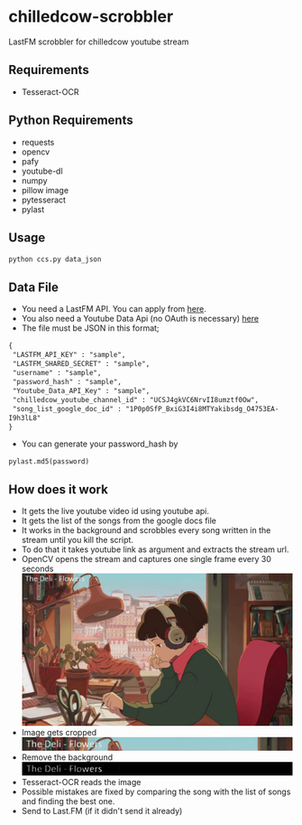 # chilledcow-scrobbler
LastFM scrobbler for chilledcow youtube stream

## Requirements
- Tesseract-OCR

## Python Requirements
- requests
- opencv
- pafy
- youtube-dl
- numpy
- pillow image
- pytesseract
- pylast

## Usage

```
python ccs.py data_json
```
## Data File
- You need a LastFM API. You can apply from [here](https://www.last.fm/api/account/create).
- You also need a Youtube Data Api (no OAuth is necessary) [here](https://console.developers.google.com/apis/library)
- The file must be JSON in this format;
```
{
 "LASTFM_API_KEY" : "sample",
 "LASTFM_SHARED_SECRET" : "sample",
 "username" : "sample",
 "password_hash" : "sample",
 "Youtube_Data_API_Key" : "sample",
 "chilledcow_youtube_channel_id" : "UCSJ4gkVC6NrvII8umztf0Ow",
 "song_list_google_doc_id" : "1P0p0SfP_BxiG3I4i8MTYakibsdg_O4753EA-I9h3lL8"
}
```
- You can generate your password_hash by
```
pylast.md5(password)
```


## How does it work
- It gets the live youtube video id using youtube api.
- It gets the list of the songs from the google docs file
- It works in the background and scrobbles every song written in the stream until you kill the script.
- To do that it takes youtube link as argument and extracts the stream url.
- OpenCV opens the stream and captures one single frame every 30 seconds
![Example image](images/img.jpg "Example image")
- Image gets cropped
![Example cropped image](images/img_cropped.jpg "Example cropped image")
- Remove the background
![Example processed image](images/img_cropped_processed.jpg "Example processed image")
- Tesseract-OCR reads the image
- Possible mistakes are fixed by comparing the song with the list of songs and finding the best one.
- Send to Last.FM (if it didn't send it already)

